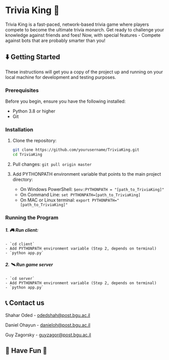 # Trivia King 👑

Trivia King is a fast-paced, network-based trivia game where players compete to become the ultimate trivia monarch. Get ready to challenge your knowledge against friends and foes!
Now, with special features - Compete against bots that are probably smarter than you!

## ⬇️ Getting Started

These instructions will get you a copy of the project up and running on your local machine for development and testing purposes.

### Prerequisites

Before you begin, ensure you have the following installed:
- Python 3.8 or higher
- Git

### Installation

1. Clone the repository:
   ```bash
   git clone https://github.com/yourusername/TriviaKing.git
   cd TriviaKing

2. Pull changes: `git pull origin master`

3. Add PYTHONPATH environment variable that points to the main project directory:

    - On Windows PowerShell: `$env:PYTHONPATH = "[path_to_TriviaKing]"`
    - On Command Line: `set PYTHONPATH=[path_to_TriviaKing]`
    - On MAC or Linux terminal: `export PYTHONPATH="[path_to_TriviaKing]"`

### Running the Program
##### 1. 🎮 Run client:
    - `cd client`
    - Add PYTHONPATH environment variable (Step 2, depends on terminal)
    - `python app.py`

##### 2. 🛰️ Run game server

    - `cd server`
    - Add PYTHONPATH environment variable (Step 2, depends on terminal)
    - `python app.py`

## 📞 Contact us

Shahar Oded - odedshah@post.bgu.ac.il

Daniel Ohayun - danieloh@post.bgu.ac.il

Guy Zagorsky - guyzagor@post.bgu.ac.il


## 🌟 Have Fun 🌟
